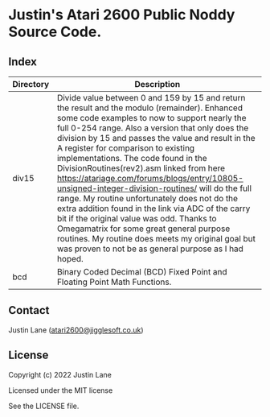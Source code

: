 # Justin's Atari 2600 Public Noddy Source Code.

## Index

| Directory | Description |
|-----------|-------------|
| div15     | Divide value between 0 and 159 by 15 and return the result and the modulo (remainder). Enhanced some code examples to now to support nearly the full 0-254 range. Also a version that only does the division by 15 and passes the value and result in the A register for comparison to existing implementations. The code found in the DivisionRoutines(rev2).asm linked from here https://atariage.com/forums/blogs/entry/10805-unsigned-integer-division-routines/ will do the full range. My routine unfortunately does not do the extra addition found in the link via ADC of the carry bit if the original value was odd. Thanks to Omegamatrix for some great general purpose routines. My routine does meets my original goal but was proven to not be as general purpose as I had hoped. |
| bcd       | Binary Coded Decimal (BCD) Fixed Point and Floating Point Math Functions. |


## Contact

Justin Lane (atari2600@jigglesoft.co.uk)


## License

Copyright (c) 2022 Justin Lane

Licensed under the MIT license

See the LICENSE file.

